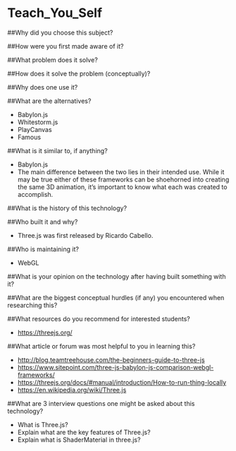 # Teach_You_Self

##Why did you choose this subject?



##How were you first made aware of it?



##What problem does it solve?



##How does it solve the problem (conceptually)?



##Why does one use it?



##What are the alternatives?

- Babylon.js
- Whitestorm.js
- PlayCanvas
- Famous

##What is it similar to, if anything?

- Babylon.js
- The main difference between the two lies in their intended use. While it may be true either of these frameworks can be shoehorned into creating the same 3D animation, it’s important to know what each was created to accomplish.

##What is the history of this technology?



##Who built it and why?

- Three.js was first released by Ricardo Cabello. 

##Who is maintaining it?

- WebGL

##What is your opinion on the technology after having built something with it?



##What are the biggest conceptual hurdles (if any) you encountered when researching this?



##What resources do you recommend for interested students?

- https://threejs.org/


##What article or forum was most helpful to you in learning this?

- http://blog.teamtreehouse.com/the-beginners-guide-to-three-js
- https://www.sitepoint.com/three-js-babylon-js-comparison-webgl-frameworks/
- https://threejs.org/docs/#manual/introduction/How-to-run-thing-locally
- https://en.wikipedia.org/wiki/Three.js

##What are 3 interview questions one might be asked about this technology?

- What is Three.js?
- Explain what are the key features of Three.js?
- Explain what is ShaderMaterial in three.js?
